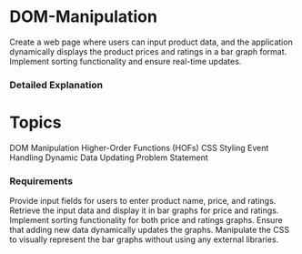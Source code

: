 # DOM-Manipulation
Create a web page where users can input product data, and the application dynamically displays the product prices and ratings in a bar graph format. Implement sorting functionality and ensure real-time updates.


### Detailed Explanation 

# Topics

DOM Manipulation
Higher-Order Functions (HOFs)
CSS Styling
Event Handling
Dynamic Data Updating
Problem Statement


### Requirements

Provide input fields for users to enter product name, price, and ratings.
Retrieve the input data and display it in bar graphs for price and ratings.
Implement sorting functionality for both price and ratings graphs.
Ensure that adding new data dynamically updates the graphs.
Manipulate the CSS to visually represent the bar graphs without using any external libraries. 

